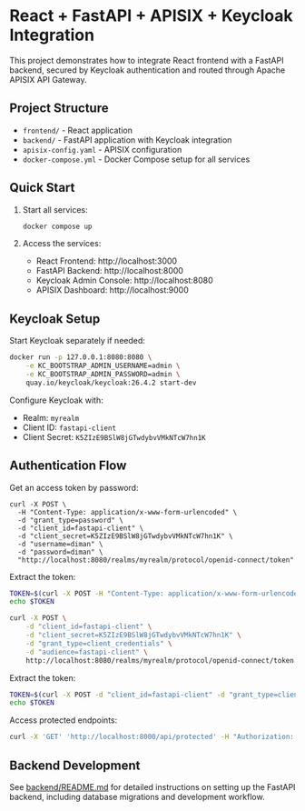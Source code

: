 # React + FastAPI + APISIX + Keycloak Integration

This project demonstrates how to integrate React frontend with a FastAPI backend, secured by Keycloak authentication and routed through Apache APISIX API Gateway.

## Project Structure

- `frontend/` - React application
- `backend/` - FastAPI application with Keycloak integration
- `apisix-config.yaml` - APISIX configuration
- `docker-compose.yml` - Docker Compose setup for all services

## Quick Start

1. Start all services:
   ```bash
   docker compose up
   ```

2. Access the services:
   - React Frontend: http://localhost:3000
   - FastAPI Backend: http://localhost:8000
   - Keycloak Admin Console: http://localhost:8080
   - APISIX Dashboard: http://localhost:9000

## Keycloak Setup

Start Keycloak separately if needed:
```bash
docker run -p 127.0.0.1:8080:8080 \
    -e KC_BOOTSTRAP_ADMIN_USERNAME=admin \
    -e KC_BOOTSTRAP_ADMIN_PASSWORD=admin \
    quay.io/keycloak/keycloak:26.4.2 start-dev
```

Configure Keycloak with:
- Realm: `myrealm`
- Client ID: `fastapi-client`
- Client Secret: `K5ZIzE9BSlW8jGTwdybvVMkNTcW7hn1K`

## Authentication Flow

Get an access token by password:
```
curl -X POST \
  -H "Content-Type: application/x-www-form-urlencoded" \
  -d "grant_type=password" \
  -d "client_id=fastapi-client" \
  -d "client_secret=K5ZIzE9BSlW8jGTwdybvVMkNTcW7hn1K" \
  -d "username=diman" \
  -d "password=diman" \
  "http://localhost:8080/realms/myrealm/protocol/openid-connect/token"
```

Extract the token:
```bash
TOKEN=$(curl -X POST -H "Content-Type: application/x-www-form-urlencoded" -d "client_id=fastapi-client" -d "grant_type=password" -d "client_secret=K5ZIzE9BSlW8jGTwdybvVMkNTcW7hn1K" -d "username=diman" -d "password=diman" http://localhost:8080/realms/myrealm/protocol/openid-connect/token | jq -r '.access_token')
echo $TOKEN
```



```bash
curl -X POST \
    -d "client_id=fastapi-client" \
    -d "client_secret=K5ZIzE9BSlW8jGTwdybvVMkNTcW7hn1K" \
    -d "grant_type=client_credentials" \
    -d "audience=fastapi-client" \
    http://localhost:8080/realms/myrealm/protocol/openid-connect/token
```

Extract the token:
```bash
TOKEN=$(curl -X POST -d "client_id=fastapi-client" -d "grant_type=client_credentials" -d "client_secret=K5ZIzE9BSlW8jGTwdybvVMkNTcW7hn1K" http://localhost:8080/realms/myrealm/protocol/openid-connect/token | jq -r '.access_token')
echo $TOKEN
```

Access protected endpoints:
```bash
curl -X 'GET' 'http://localhost:8000/api/protected' -H "Authorization: Bearer $TOKEN"
```

## Backend Development

See [backend/README.md](backend/README.md) for detailed instructions on setting up the FastAPI backend, including database migrations and development workflow.